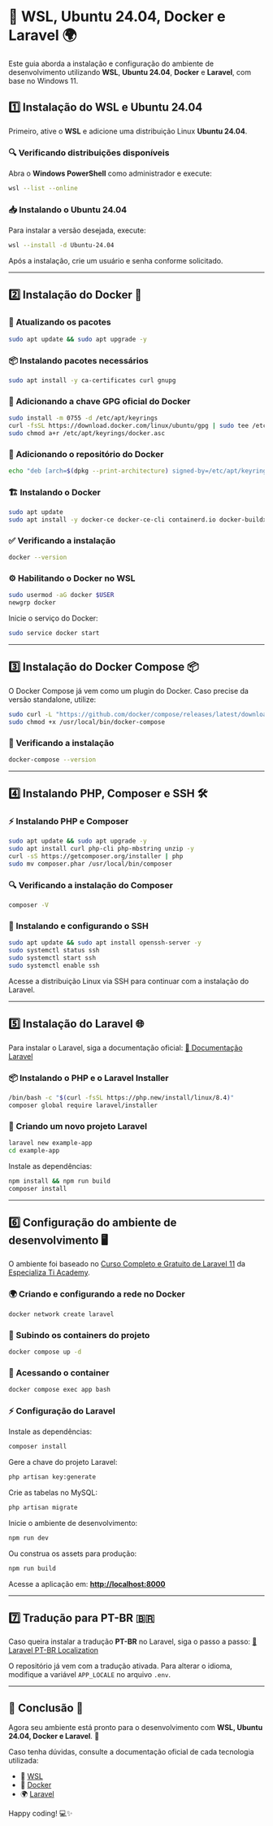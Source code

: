 # 🚀 WSL, Ubuntu 24.04, Docker e Laravel 🌍

Este guia aborda a instalação e configuração do ambiente de desenvolvimento utilizando **WSL**, **Ubuntu 24.04**, **Docker** e **Laravel**, com base no Windows 11.

## 1️⃣ Instalação do WSL e Ubuntu 24.04

Primeiro, ative o **WSL** e adicione uma distribuição Linux **Ubuntu 24.04**.

### 🔍 Verificando distribuições disponíveis

Abra o **Windows PowerShell** como administrador e execute:

```bash
wsl --list --online
```

### 📥 Instalando o Ubuntu 24.04

Para instalar a versão desejada, execute:

```bash
wsl --install -d Ubuntu-24.04
```

Após a instalação, crie um usuário e senha conforme solicitado.

---

## 2️⃣ Instalação do Docker 🐳

### 🔄 Atualizando os pacotes

```bash
sudo apt update && sudo apt upgrade -y
```

### 📦 Instalando pacotes necessários

```bash
sudo apt install -y ca-certificates curl gnupg
```

### 🔑 Adicionando a chave GPG oficial do Docker

```bash
sudo install -m 0755 -d /etc/apt/keyrings
curl -fsSL https://download.docker.com/linux/ubuntu/gpg | sudo tee /etc/apt/keyrings/docker.asc > /dev/null
sudo chmod a+r /etc/apt/keyrings/docker.asc
```

### 📌 Adicionando o repositório do Docker

```bash
echo "deb [arch=$(dpkg --print-architecture) signed-by=/etc/apt/keyrings/docker.asc] https://download.docker.com/linux/ubuntu $(lsb_release -cs) stable" | sudo tee /etc/apt/sources.list.d/docker.list > /dev/null
```

### 🏗️ Instalando o Docker

```bash
sudo apt update
sudo apt install -y docker-ce docker-ce-cli containerd.io docker-buildx-plugin docker-compose-plugin
```

### ✅ Verificando a instalação

```bash
docker --version
```

### ⚙️ Habilitando o Docker no WSL

```bash
sudo usermod -aG docker $USER
newgrp docker
```

Inicie o serviço do Docker:

```bash
sudo service docker start
```

---

## 3️⃣ Instalação do Docker Compose 📦

O Docker Compose já vem como um plugin do Docker. Caso precise da versão standalone, utilize:

```bash
sudo curl -L "https://github.com/docker/compose/releases/latest/download/docker-compose-$(uname -s)-$(uname -m)" -o /usr/local/bin/docker-compose
sudo chmod +x /usr/local/bin/docker-compose
```

### 🔎 Verificando a instalação

```bash
docker-compose --version
```

---

## 4️⃣ Instalando PHP, Composer e SSH 🛠️

### ⚡ Instalando PHP e Composer

```bash
sudo apt update && sudo apt upgrade -y
sudo apt install curl php-cli php-mbstring unzip -y
curl -sS https://getcomposer.org/installer | php
sudo mv composer.phar /usr/local/bin/composer
```

### 🔍 Verificando a instalação do Composer

```bash
composer -V
```

### 🔐 Instalando e configurando o SSH

```bash
sudo apt update && sudo apt install openssh-server -y
sudo systemctl status ssh
sudo systemctl start ssh
sudo systemctl enable ssh
```

Acesse a distribuição Linux via SSH para continuar com a instalação do Laravel.

---

## 5️⃣ Instalação do Laravel 🌐

Para instalar o Laravel, siga a documentação oficial:
[📖 Documentação Laravel](https://laravel.com/docs/11.x/installation)

### 📦 Instalando o PHP e o Laravel Installer

```bash
/bin/bash -c "$(curl -fsSL https://php.new/install/linux/8.4)"
composer global require laravel/installer
```

### 🚀 Criando um novo projeto Laravel

```bash
laravel new example-app
cd example-app
```

Instale as dependências:

```bash
npm install && npm run build
composer install
```

---

## 6️⃣ Configuração do ambiente de desenvolvimento 🖥️

O ambiente foi baseado no [Curso Completo e Gratuito de Laravel 11](https://academy.especializati.com.br/curso/laravel-11-completo-e-gratuito) da [Especializa Ti Academy](https://academy.especializati.com.br/).

### 🌍 Criando e configurando a rede no Docker

```bash
docker network create laravel
```

### 📌 Subindo os containers do projeto

```bash
docker compose up -d
```

### 🔑 Acessando o container

```bash
docker compose exec app bash
```

### ⚡ Configuração do Laravel

Instale as dependências:

```bash
composer install
```

Gere a chave do projeto Laravel:

```bash
php artisan key:generate
```

Crie as tabelas no MySQL:

```bash
php artisan migrate
```

Inicie o ambiente de desenvolvimento:

```bash
npm run dev
```

Ou construa os assets para produção:

```bash
npm run build
```

Acesse a aplicação em: **[http://localhost:8000](http://localhost:8000)**

---

## 7️⃣ Tradução para PT-BR 🇧🇷

Caso queira instalar a tradução **PT-BR** no Laravel, siga o passo a passo: [🔗 Laravel PT-BR Localization](https://github.com/lucascudo/laravel-pt-BR-localization)

O repositório já vem com a tradução ativada. Para alterar o idioma, modifique a variável `APP_LOCALE` no arquivo `.env`.

---

## 🎯 Conclusão 🎉

Agora seu ambiente está pronto para o desenvolvimento com **WSL, Ubuntu 24.04, Docker e Laravel**. 🚀

Caso tenha dúvidas, consulte a documentação oficial de cada tecnologia utilizada:

- 📖 [WSL](https://learn.microsoft.com/en-us/windows/wsl/install)
- 🐳 [Docker](https://docs.docker.com/get-docker/)
- 🌍 [Laravel](https://laravel.com/docs/11.x/installation)

Happy coding! 💻✨

